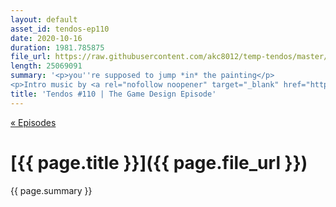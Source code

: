 ```yaml
---
layout: default
asset_id: tendos-ep110
date: 2020-10-16
duration: 1981.785875
file_url: https://raw.githubusercontent.com/akc8012/temp-tendos/master/tendos-episode110.mp3
length: 25069091
summary: '<p>you''re supposed to jump *in* the painting</p>
<p>Intro music by <a rel="nofollow noopener" target="_blank" href="https://twitter.com/Mike_Dantuono">DJ mikeymike</a>!</p>'
title: 'Tendos #110 | The Game Design Episode'
---
```

[« Episodes](/tendos/episodes)

# [{{ page.title }}]({{ page.file_url }})
{{ page.summary }}
